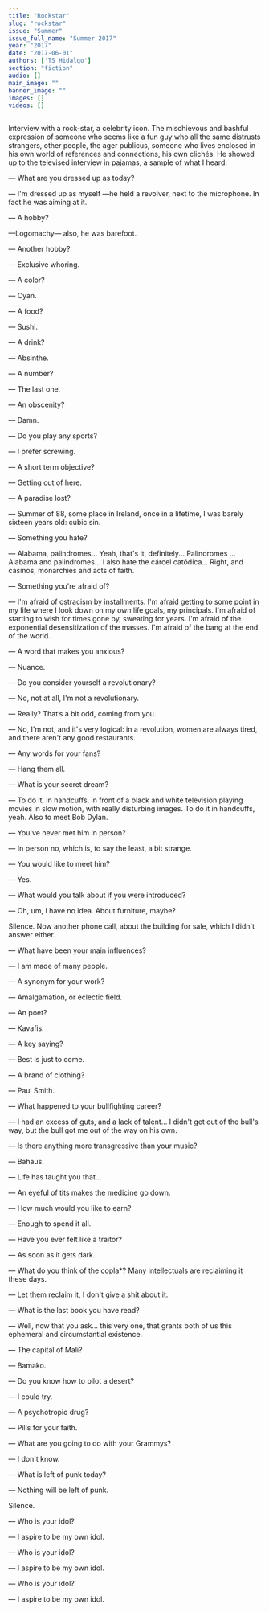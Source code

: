 ```yaml
---
title: "Rockstar"
slug: "rockstar"
issue: "Summer"
issue_full_name: "Summer 2017"
year: "2017"
date: "2017-06-01"
authors: ['TS Hidalgo']
section: "fiction"
audio: []
main_image: ""
banner_image: ""
images: []
videos: []
---
```

Interview with a rock-star, a celebrity icon. The mischievous and bashful expression of someone who seems like a fun guy who all the same distrusts strangers, other people, the ager publicus, someone who lives enclosed in his own world of references and connections, his own clichés. He showed up to the televised interview in pajamas, a sample of what I heard:

 — What are you dressed up as today?

 — I'm dressed up as myself —he held a revolver, next to the microphone. In fact he was aiming at it.

 — A hobby?

 —Logomachy— also, he was barefoot.

 — Another hobby?

 — Exclusive whoring.

 — A color?

 — Cyan.

 — A food?

 — Sushi.

 — A drink?

 — Absinthe.

 — A number?

 — The last one.

 — An obscenity?

 — Damn.

 — Do you play any sports?

 — I prefer screwing.

 — A short term objective?

 — Getting out of here.

 — A paradise lost?

 — Summer of 88, some place in Ireland, once in a lifetime, I was barely sixteen years old: cubic sin.

 — Something you hate?

 — Alabama, palindromes... Yeah, that's it, definitely... Palindromes ... Alabama and palindromes... I also hate the cárcel catódica... Right, and casinos, monarchies and acts of faith.

 — Something you're afraid of?

 — I'm afraid of ostracism by installments. I'm afraid getting to some point in my life where I look down on my own life goals, my principals. I'm afraid of starting to wish for times gone by, sweating for years. I'm afraid of the exponential desensitization of the masses. I'm afraid of the bang at the end of the world.

 — A word that makes you anxious?

 — Nuance.

 — Do you consider yourself a revolutionary?

 — No, not at all, I'm not a revolutionary.

 — Really? That’s a bit odd, coming from you.

 — No, I'm not, and it's very logical: in a revolution, women are always tired, and there aren't any good restaurants.

 — Any words for your fans?

 — Hang them all.

 — What is your secret dream?

 — To do it, in handcuffs, in front of a black and white television playing movies in slow motion, with really disturbing images. To do it in handcuffs, yeah. Also to meet Bob Dylan.

 — You've never met him in person?

 — In person no, which is, to say the least, a bit strange.

 — You would like to meet him?

 — Yes.

 — What would you talk about if you were introduced?

 — Oh, um, I have no idea. About furniture, maybe?

 Silence. Now another phone call, about the building for sale, which I didn't answer either.

 — What have been your main influences?

 — I am made of many people.

 — A synonym for your work?

 — Amalgamation, or eclectic field.

 — An poet?

 — Kavafis.

 — A key saying?

 — Best is just to come.

 — A brand of clothing?

 — Paul Smith.

 — What happened to your bullfighting career?

 — I had an excess of guts, and a lack of talent... I didn't get out of the bull's way, but the bull got me out of the way on his own.

 — Is there anything more transgressive than your music?

 — Bahaus.

 — Life has taught you that...

 — An eyeful of tits makes the medicine go down.

 — How much would you like to earn?

 — Enough to spend it all.

 — Have you ever felt like a traitor?

 — As soon as it gets dark.

 — What do you think of the copla*? Many intellectuals are reclaiming it these days.

 — Let them reclaim it, I don't give a shit about it.

 — What is the last book you have read?

 — Well, now that you ask... this very one, that grants both of us this ephemeral and circumstantial existence.

 — The capital of Mali?

 — Bamako.

 — Do you know how to pilot a desert?

 — I could try.

 — A psychotropic drug?

 — Pills for your faith.

 — What are you going to do with your Grammys?

 — I don't know.

 — What is left of punk today?

 — Nothing will be left of punk.

 Silence.

 — Who is your idol?

 — I aspire to be my own idol.

 — Who is your idol?

 — I aspire to be my own idol.

 — Who is your idol?

 — I aspire to be my own idol.

